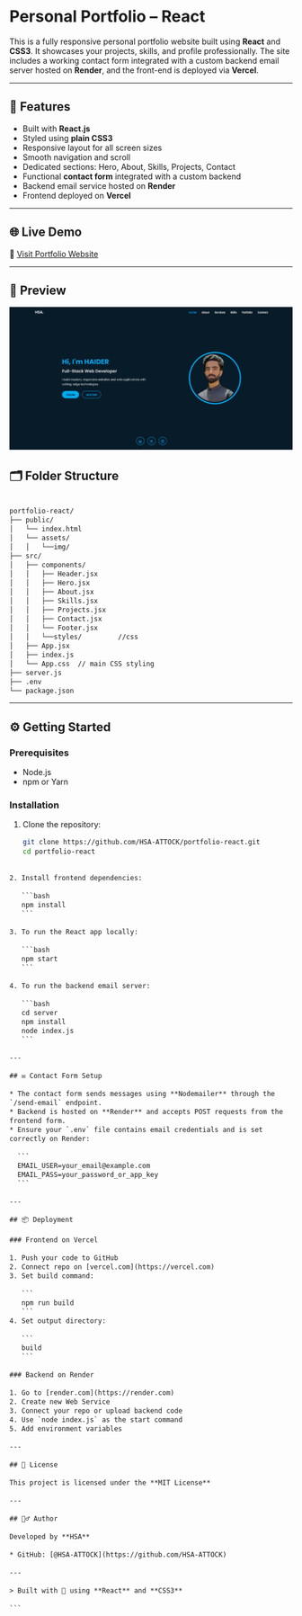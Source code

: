 # Personal Portfolio – React

This is a fully responsive personal portfolio website built using **React** and **CSS3**. It showcases your projects, skills, and profile professionally. The site includes a working contact form integrated with a custom backend email server hosted on **Render**, and the front-end is deployed via **Vercel**.

---

## 🚀 Features

- Built with **React.js**
- Styled using **plain CSS3**
- Responsive layout for all screen sizes
- Smooth navigation and scroll
- Dedicated sections: Hero, About, Skills, Projects, Contact
- Functional **contact form** integrated with a custom backend
- Backend email service hosted on **Render**
- Frontend deployed on **Vercel**

---

## 🌐 Live Demo

🔗 [Visit Portfolio Website](https://haidersajjad.site/) 

---

## 📸 Preview

![Portfolio Screenshot](preview.png)

## 🗂️ Folder Structure

```

portfolio-react/
├── public/
│   └── index.html
│   └── assets/
│   │   └──img/
├── src/
│   ├── components/
│   │   ├── Header.jsx
│   │   ├── Hero.jsx
│   │   ├── About.jsx
│   │   ├── Skills.jsx
│   │   ├── Projects.jsx
│   │   ├── Contact.jsx
│   │   └── Footer.jsx
│   │   └──styles/         //css
│   ├── App.jsx
│   ├── index.js
│   └── App.css  // main CSS styling
├── server.js
├── .env
└── package.json

````

---

## ⚙️ Getting Started

### Prerequisites

- Node.js
- npm or Yarn

### Installation

1. Clone the repository:
   ```bash
   git clone https://github.com/HSA-ATTOCK/portfolio-react.git
   cd portfolio-react
````

2. Install frontend dependencies:

   ```bash
   npm install
   ```

3. To run the React app locally:

   ```bash
   npm start
   ```

4. To run the backend email server:

   ```bash
   cd server
   npm install
   node index.js
   ```

---

## ✉️ Contact Form Setup

* The contact form sends messages using **Nodemailer** through the `/send-email` endpoint.
* Backend is hosted on **Render** and accepts POST requests from the frontend form.
* Ensure your `.env` file contains email credentials and is set correctly on Render:

  ```
  EMAIL_USER=your_email@example.com
  EMAIL_PASS=your_password_or_app_key
  ```

---

## 📦 Deployment

### Frontend on Vercel

1. Push your code to GitHub
2. Connect repo on [vercel.com](https://vercel.com)
3. Set build command:

   ```
   npm run build
   ```
4. Set output directory:

   ```
   build
   ```

### Backend on Render

1. Go to [render.com](https://render.com)
2. Create new Web Service
3. Connect your repo or upload backend code
4. Use `node index.js` as the start command
5. Add environment variables

---

## 📄 License

This project is licensed under the **MIT License**

---

## 🙋‍♂️ Author

Developed by **HSA**

* GitHub: [@HSA-ATTOCK](https://github.com/HSA-ATTOCK)

---

> Built with 💖 using **React** and **CSS3**

```

